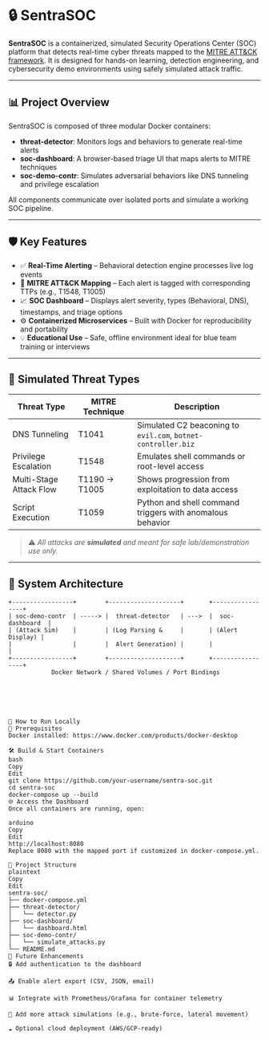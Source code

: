# 🔒 SentraSOC

**SentraSOC** is a containerized, simulated Security Operations Center (SOC) platform that detects real-time cyber threats mapped to the [MITRE ATT&CK framework](https://attack.mitre.org/). It is designed for hands-on learning, detection engineering, and cybersecurity demo environments using safely simulated attack traffic.

---

## 📊 Project Overview

SentraSOC is composed of three modular Docker containers:
- **threat-detector**: Monitors logs and behaviors to generate real-time alerts
- **soc-dashboard**: A browser-based triage UI that maps alerts to MITRE techniques
- **soc-demo-contr**: Simulates adversarial behaviors like DNS tunneling and privilege escalation

All components communicate over isolated ports and simulate a working SOC pipeline.

---

## 🛡️ Key Features

- ✅ **Real-Time Alerting** – Behavioral detection engine processes live log events
- 🧠 **MITRE ATT&CK Mapping** – Each alert is tagged with corresponding TTPs (e.g., T1548, T1005)
- 📈 **SOC Dashboard** – Displays alert severity, types (Behavioral, DNS), timestamps, and triage options
- ⚙️ **Containerized Microservices** – Built with Docker for reproducibility and portability
- 💡 **Educational Use** – Safe, offline environment ideal for blue team training or interviews

---

## 🧪 Simulated Threat Types

| Threat Type              | MITRE Technique | Description |
|--------------------------|-----------------|-------------|
| DNS Tunneling            | T1041           | Simulated C2 beaconing to `evil.com`, `botnet-controller.biz` |
| Privilege Escalation     | T1548           | Emulates shell commands or root-level access |
| Multi-Stage Attack Flow  | T1190 → T1005   | Shows progression from exploitation to data access |
| Script Execution         | T1059           | Python and shell command triggers with anomalous behavior |

> ⚠️ _All attacks are **simulated** and meant for safe lab/demonstration use only._

---


## 🧱 System Architecture

```text
+-----------------+        +--------------------+       +-----------------+
| soc-demo-contr  | -----> |  threat-detector   | --->  |  soc-dashboard  |
| (Attack Sim)    |        | (Log Parsing &     |       | (Alert Display) |
|                 |        |  Alert Generation) |       |                 |
+-----------------+        +--------------------+       +-----------------+
            Docker Network / Shared Volumes / Port Bindings






🚀 How to Run Locally
🔧 Prerequisites
Docker installed: https://www.docker.com/products/docker-desktop

🛠️ Build & Start Containers
bash
Copy
Edit
git clone https://github.com/your-username/sentra-soc.git
cd sentra-soc
docker-compose up --build
🌐 Access the Dashboard
Once all containers are running, open:

arduino
Copy
Edit
http://localhost:8080
Replace 8080 with the mapped port if customized in docker-compose.yml.

📂 Project Structure
plaintext
Copy
Edit
sentra-soc/
├── docker-compose.yml
├── threat-detector/
│   └── detector.py
├── soc-dashboard/
│   └── dashboard.html
├── soc-demo-contr/
│   └── simulate_attacks.py
└── README.md
🌟 Future Enhancements
🔒 Add authentication to the dashboard

📤 Enable alert export (CSV, JSON, email)

📊 Integrate with Prometheus/Grafana for container telemetry

🔁 Add more attack simulations (e.g., brute-force, lateral movement)

☁️ Optional cloud deployment (AWS/GCP-ready)

